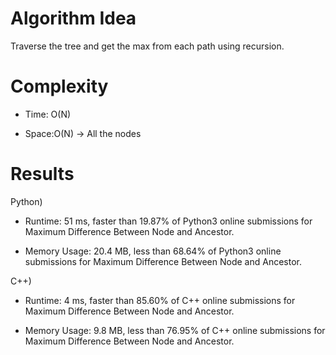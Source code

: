 # Algorithm Idea

Traverse the tree and get the max from each path using recursion.

# Complexity

- Time: O(N)

- Space:O(N) -> All the nodes

# Results

Python)

- Runtime: 51 ms, faster than 19.87% of Python3 online submissions for Maximum Difference Between Node and Ancestor.

- Memory Usage: 20.4 MB, less than 68.64% of Python3 online submissions for Maximum Difference Between Node and Ancestor.

C++)

- Runtime: 4 ms, faster than 85.60% of C++ online submissions for Maximum Difference Between Node and Ancestor.

- Memory Usage: 9.8 MB, less than 76.95% of C++ online submissions for Maximum Difference Between Node and Ancestor.
